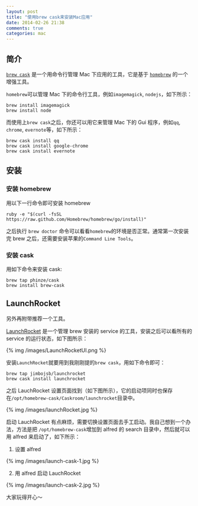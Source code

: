 ```yaml
---
layout: post
title: "使用brew cask来安装Mac应用"
date: 2014-02-26 21:38
comments: true
categories: mac
---
```


## 简介

[`brew cask`](https://github.com/phinze/homebrew-cask) 是一个用命令行管理 Mac 下应用的工具，它是基于 [`homebrew`](http://brew.sh/) 的一个增强工具。

`homebrew`可以管理 Mac 下的命令行工具，例如`imagemagick`, `nodejs`，如下所示：

```
brew install imagemagick
brew install node

```

而使用上`brew cask`之后，你还可以用它来管理 Mac 下的 Gui 程序，例如`qq`, `chrome`, `evernote`等，如下所示：

```
brew cask install qq
brew cask install google-chrome
brew cask install evernote

```

<!-- more -->

## 安装

### 安装 homebrew

用以下一行命令即可安装 homebrew
```
ruby -e "$(curl -fsSL https://raw.github.com/Homebrew/homebrew/go/install)"
```

之后执行 `brew doctor` 命令可以看看`homebrew`的环境是否正常。通常第一次安装完 brew 之后，还需要安装苹果的`Command Line Tools`。


### 安装 cask

用如下命令来安装 cask:

```
brew tap phinze/cask
brew install brew-cask
```

## LaunchRocket

另外再附带推荐一个工具。

[LaunchRocket](https://github.com/jimbojsb/launchrocket) 是一个管理 brew 安装的 service 的工具，安装之后可以看所有的 service 的运行状态，如下图所示：

{% img /images/LaunchRocketUI.png %}

安装`LaunchRocket`就要用到我刚刚提的`brew cask`，用如下命令即可：

```
brew tap jimbojsb/launchrocket
brew cask install launchrocket
```

之后 LauchRocket 设置页面找到（如下图所示），它的启动项同时也保存在`/opt/homebrew-cask/Caskroom/launchrocket`目录中。

{% img /images/launchRocket.jpg %}

启动 LauchRocket 有点麻烦，需要切换设置页面去手工启动。我自己想到一个办法，方法是把 `/opt/homebrew-cask`增加到 alfred 的 search 目录中，然后就可以用 alfred 来启动了，如下所示：

 1. 设置 alfred

{% img /images/launch-cask-1.jpg %}

 2. 用 alfred 启动 LauchRocket

{% img /images/launch-cask-2.jpg %}

大家玩得开心～